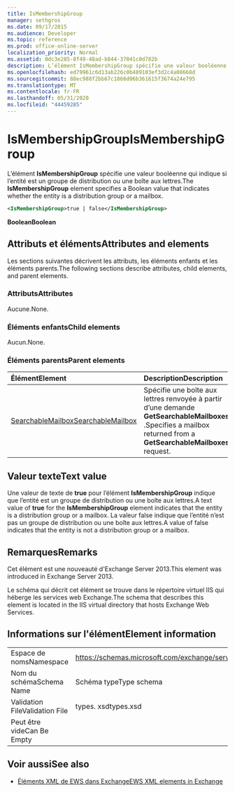 ```yaml
---
title: IsMembershipGroup
manager: sethgros
ms.date: 09/17/2015
ms.audience: Developer
ms.topic: reference
ms.prod: office-online-server
localization_priority: Normal
ms.assetid: 0dc3e285-8f49-48ad-b844-37041c0d782b
description: L’élément IsMembershipGroup spécifie une valeur booléenne qui indique si l’entité est un groupe de distribution ou une boîte aux lettres.
ms.openlocfilehash: ed79961c6d13ab226c0b489103ef3d2c4a08668d
ms.sourcegitcommit: 88ec988f2bb67c1866d06b361615f3674a24e795
ms.translationtype: MT
ms.contentlocale: fr-FR
ms.lasthandoff: 05/31/2020
ms.locfileid: "44459285"
---
```

# <a name="ismembershipgroup"></a><span data-ttu-id="b9731-103">IsMembershipGroup</span><span class="sxs-lookup"><span data-stu-id="b9731-103">IsMembershipGroup</span></span>

<span data-ttu-id="b9731-104">L’élément **IsMembershipGroup** spécifie une valeur booléenne qui indique si l’entité est un groupe de distribution ou une boîte aux lettres.</span><span class="sxs-lookup"><span data-stu-id="b9731-104">The **IsMembershipGroup** element specifies a Boolean value that indicates whether the entity is a distribution group or a mailbox.</span></span> 
  
```XML
<IsMembershipGroup>true | false</IsMembershipGroup>
```

 <span data-ttu-id="b9731-105">**Boolean**</span><span class="sxs-lookup"><span data-stu-id="b9731-105">**Boolean**</span></span>
## <a name="attributes-and-elements"></a><span data-ttu-id="b9731-106">Attributs et éléments</span><span class="sxs-lookup"><span data-stu-id="b9731-106">Attributes and elements</span></span>

<span data-ttu-id="b9731-107">Les sections suivantes décrivent les attributs, les éléments enfants et les éléments parents.</span><span class="sxs-lookup"><span data-stu-id="b9731-107">The following sections describe attributes, child elements, and parent elements.</span></span>
  
### <a name="attributes"></a><span data-ttu-id="b9731-108">Attributs</span><span class="sxs-lookup"><span data-stu-id="b9731-108">Attributes</span></span>

<span data-ttu-id="b9731-109">Aucune.</span><span class="sxs-lookup"><span data-stu-id="b9731-109">None.</span></span>
  
### <a name="child-elements"></a><span data-ttu-id="b9731-110">Éléments enfants</span><span class="sxs-lookup"><span data-stu-id="b9731-110">Child elements</span></span>

<span data-ttu-id="b9731-111">Aucun.</span><span class="sxs-lookup"><span data-stu-id="b9731-111">None.</span></span>
  
### <a name="parent-elements"></a><span data-ttu-id="b9731-112">Éléments parents</span><span class="sxs-lookup"><span data-stu-id="b9731-112">Parent elements</span></span>

|<span data-ttu-id="b9731-113">**Élément**</span><span class="sxs-lookup"><span data-stu-id="b9731-113">**Element**</span></span>|<span data-ttu-id="b9731-114">**Description**</span><span class="sxs-lookup"><span data-stu-id="b9731-114">**Description**</span></span>|
|:-----|:-----|
|[<span data-ttu-id="b9731-115">SearchableMailbox</span><span class="sxs-lookup"><span data-stu-id="b9731-115">SearchableMailbox</span></span>](searchablemailbox.md) <br/> |<span data-ttu-id="b9731-116">Spécifie une boîte aux lettres renvoyée à partir d’une demande **GetSearchableMailboxes** .</span><span class="sxs-lookup"><span data-stu-id="b9731-116">Specifies a mailbox returned from a **GetSearchableMailboxes** request.</span></span>  <br/> |
   
## <a name="text-value"></a><span data-ttu-id="b9731-117">Valeur texte</span><span class="sxs-lookup"><span data-stu-id="b9731-117">Text value</span></span>

<span data-ttu-id="b9731-118">Une valeur de texte de **true** pour l’élément **IsMembershipGroup** indique que l’entité est un groupe de distribution ou une boîte aux lettres.</span><span class="sxs-lookup"><span data-stu-id="b9731-118">A text value of **true** for the **IsMembershipGroup** element indicates that the entity is a distribution group or a mailbox.</span></span> <span data-ttu-id="b9731-119">La valeur false indique que l’entité n’est pas un groupe de distribution ou une boîte aux lettres.</span><span class="sxs-lookup"><span data-stu-id="b9731-119">A value of false indicates that the entity is not a distribution group or a mailbox.</span></span> 
  
## <a name="remarks"></a><span data-ttu-id="b9731-120">Remarques</span><span class="sxs-lookup"><span data-stu-id="b9731-120">Remarks</span></span>

<span data-ttu-id="b9731-121">Cet élément est une nouveauté d'Exchange Server 2013.</span><span class="sxs-lookup"><span data-stu-id="b9731-121">This element was introduced in Exchange Server 2013.</span></span>
  
<span data-ttu-id="b9731-122">Le schéma qui décrit cet élément se trouve dans le répertoire virtuel IIS qui héberge les services web Exchange.</span><span class="sxs-lookup"><span data-stu-id="b9731-122">The schema that describes this element is located in the IIS virtual directory that hosts Exchange Web Services.</span></span>
  
## <a name="element-information"></a><span data-ttu-id="b9731-123">Informations sur l'élément</span><span class="sxs-lookup"><span data-stu-id="b9731-123">Element information</span></span>

|||
|:-----|:-----|
|<span data-ttu-id="b9731-124">Espace de noms</span><span class="sxs-lookup"><span data-stu-id="b9731-124">Namespace</span></span>  <br/> |https://schemas.microsoft.com/exchange/services/2006/types  <br/> |
|<span data-ttu-id="b9731-125">Nom du schéma</span><span class="sxs-lookup"><span data-stu-id="b9731-125">Schema Name</span></span>  <br/> |<span data-ttu-id="b9731-126">Schéma type</span><span class="sxs-lookup"><span data-stu-id="b9731-126">Type schema</span></span>  <br/> |
|<span data-ttu-id="b9731-127">Validation File</span><span class="sxs-lookup"><span data-stu-id="b9731-127">Validation File</span></span>  <br/> |<span data-ttu-id="b9731-128">types. xsd</span><span class="sxs-lookup"><span data-stu-id="b9731-128">types.xsd</span></span>  <br/> |
|<span data-ttu-id="b9731-129">Peut être vide</span><span class="sxs-lookup"><span data-stu-id="b9731-129">Can Be Empty</span></span>  <br/> ||
   
## <a name="see-also"></a><span data-ttu-id="b9731-130">Voir aussi</span><span class="sxs-lookup"><span data-stu-id="b9731-130">See also</span></span>



- [<span data-ttu-id="b9731-131">Éléments XML de EWS dans Exchange</span><span class="sxs-lookup"><span data-stu-id="b9731-131">EWS XML elements in Exchange</span></span>](ews-xml-elements-in-exchange.md)

